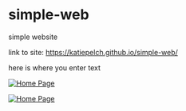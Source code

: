 # simple-web
simple website

link to site: https://katiepelch.github.io/simple-web/

here is where you enter text

<div class="center">

<div class="tableauPlaceholder" id="viz1618328517699" style="position: relative">

<noscript>[![Home Page ](https://public.tableau.com/static/images/KP/KP_20_08_09/HomePage/1_rss.png)](#)</noscript>

<object class="tableauViz" style="display:none;"><param name="host_url" value="https%3A%2F%2Fpublic.tableau.com%2F"> <param name="embed_code_version" value="3"> <param name="site_root" value=""><param name="name" value="KP_20_08_09/HomePage"><param name="tabs" value="no"><param name="toolbar" value="yes"><param name="static_image" value="https://public.tableau.com/static/images/KP/KP_20_08_09/HomePage/1.png"> <param name="animate_transition" value="yes"><param name="display_static_image" value="yes"><param name="display_spinner" value="yes"><param name="display_overlay" value="yes"><param name="display_count" value="yes"><param name="language" value="en"><param name="filter" value="publish=yes"></object></div>


<div class='tableauPlaceholder' id='viz1618399741370' style='position: relative'><noscript><a href='#'><img alt='Home Page ' src='https:&#47;&#47;public.tableau.com&#47;static&#47;images&#47;KP&#47;KP_20_08_09&#47;HomePage&#47;1_rss.png' style='border: none' /></a></noscript><object class='tableauViz'  style='display:none;'><param name='host_url' value='https%3A%2F%2Fpublic.tableau.com%2F' /> <param name='embed_code_version' value='3' /> <param name='site_root' value='' /><param name='name' value='KP_20_08_09&#47;HomePage' /><param name='tabs' value='no' /><param name='toolbar' value='yes' /><param name='static_image' value='https:&#47;&#47;public.tableau.com&#47;static&#47;images&#47;KP&#47;KP_20_08_09&#47;HomePage&#47;1.png' /> <param name='animate_transition' value='yes' /><param name='display_static_image' value='yes' /><param name='display_spinner' value='yes' /><param name='display_overlay' value='yes' /><param name='display_count' value='yes' /><param name='language' value='en' /></object></div>                <script type='text/javascript'>                    var divElement = document.getElementById('viz1618399741370');                    var vizElement = divElement.getElementsByTagName('object')[0];                    if ( divElement.offsetWidth > 800 ) { vizElement.style.width='1366px';vizElement.style.height='2027px';} else if ( divElement.offsetWidth > 500 ) { vizElement.style.width='1366px';vizElement.style.height='2027px';} else { vizElement.style.width='100%';vizElement.style.height='1327px';}                     var scriptElement = document.createElement('script');                    scriptElement.src = 'https://public.tableau.com/javascripts/api/viz_v1.js';                    vizElement.parentNode.insertBefore(scriptElement, vizElement);                </script>
